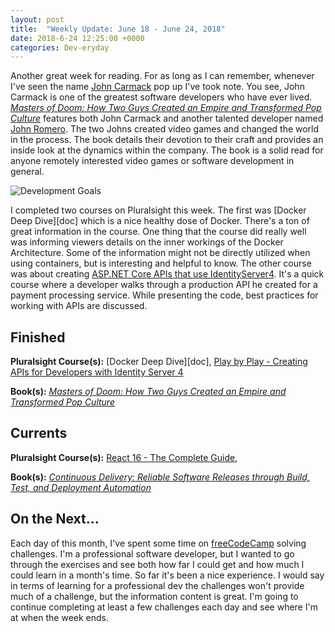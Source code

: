 ```yaml
---
layout: post
title:  "Weekly Update: June 18 - June 24, 2018"
date: 2018-6-24 12:25:00 +0000
categories: Dev-eryday
---
```


Another great week for reading. For as long as I can remember, whenever I've seen the name [John Carmack][jc] pop up I've took note. You see, John Carmack is one of the greatest software developers who have ever lived. *[Masters of Doom: How Two Guys Created an Empire and Transformed Pop Culture][doom]* features both John Carmack and another talented developer named [John Romero][jr]. The two Johns created video games and changed the world in the process. The book details their devotion to their craft and provides an inside look at the dynamics within the company. The book is a solid read for anyone remotely interested video games or software development in general.

![Development Goals](https://farm2.staticflickr.com/1726/27989046677_901ec587fe.jpg)

I completed two courses on Pluralsight this week. The first was [Docker Deep Dive][doc] which is a nice healthy dose of Docker. There's a ton of great information in the course. One thing that the course did really well was informing viewers details on the inner workings of the Docker Architecture. Some of the information might not be directly utilized when using containers, but is interesting and helpful to know. The other course was about creating [ASP.NET Core APIs that use IdentityServer4][api]. It's a quick course where a developer walks through a production API he created for a payment processing service. While presenting the code, best practices for working with APIs are discussed.

## Finished

**Pluralsight Course(s):** [Docker Deep Dive][doc], [Play by Play - Creating APIs for Developers with Identity Server 4][api]

**Book(s):** *[Masters of Doom: How Two Guys Created an Empire and Transformed Pop Culture][doom]*

## Currents

**Pluralsight Course(s):** [React 16 - The Complete Guide][re], 

**Book(s):** *[Continuous Delivery: Reliable Software Releases through Build, Test, and Deployment Automation][cd]*

## On the Next...

Each day of this month, I've spent some time on [freeCodeCamp][fcc] solving challenges. I'm a professional software developer, but I wanted to go through the exercises and see both how far I could get and how much I could learn in a month's time. So far it's been a nice experience. I would say in terms of learning for a professional dev the challenges won't provide much of a challenge, but the information content is great. I'm going to continue completing at least a few challenges each day and see where I'm at when the week ends.

[re]: https://www.udemy.com/react-the-complete-guide-incl-redux/
[cd]: https://www.amazon.com/Continuous-Delivery-Deployment-Automation-Addison-Wesley/dp/0321601912
[dok]: https://app.pluralsight.com/library/courses/docker-deep-dive-update/table-of-contents
[doom]: https://www.amazon.com/Masters-Doom-Created-Transformed-Culture-ebook/dp/B000FBFNL0/
[jc]: https://en.wikipedia.org/wiki/John_Carmack
[jr]: https://en.wikipedia.org/wiki/John_Romero
[api]: https://app.pluralsight.com/library/courses/play-by-play-creating-apis-developers-identity-server-four/table-of-contents
[fcc]: https://www.freecodecamp.org/